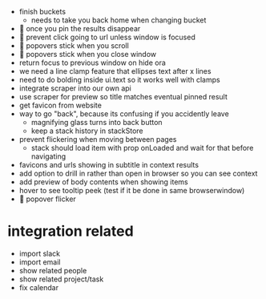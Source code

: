 - finish buckets
  - needs to take you back home when changing bucket
- :bug: once you pin the results disappear
- :bug: prevent click going to url unless window is focused
- :bug: popovers stick when you scroll
- :bug: popovers stick when you close window
- return focus to previous window on hide ora
- we need a line clamp feature that ellipses text after x lines
- need to do bolding inside ui.text so it works well with clamps
- integrate scraper into our own api
- use scraper for preview so title matches eventual pinned result
- get favicon from website
- way to go "back", because its confusing if you accidently leave
  - magnifying glass turns into back button
  - keep a stack history in stackStore
- prevent flickering when moving between pages
  - stack should load item with prop onLoaded and wait for that before navigating
- favicons and urls showing in subtitle in context results
- add option to drill in rather than open in browser so you can see context
- add preview of body contents when showing items
- hover to see tooltip peek (test if it be done in same browserwindow)
- :bug: popover flicker

# integration related
- import slack
- import email
- show related people
- show related project/task
- fix calendar
